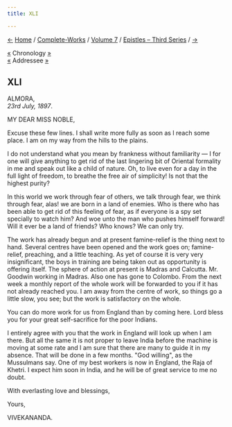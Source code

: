 ```yaml
---
title: XLI

---
```

<div>

[←](40_shuddhananda.htm) [Home](../../../index.htm) /
[Complete-Works](../../complete_works.htm) / [Volume
7](../volume_7_contents.htm) / [Epistles – Third
Series](epistles_third_series_contents.htm) / [→](42_miss_noble.htm)

  

[«](../../volume_8/epistles_fourth_series/098_rakhal.htm) Chronology
[»](../../volume_6/epistles_second_series/131_akhandananda.htm)  
[«](../../volume_8/epistles_fourth_series/096_miss_noble.htm) Addressee
[»](42_miss_noble.htm)

## XLI

ALMORA,  
*23rd July, 1897*.

MY DEAR MISS NOBLE,

Excuse these few lines. I shall write more fully as soon as I reach some
place. I am on my way from the hills to the plains.

I do not understand what you mean by frankness without familiarity — I
for one will give anything to get rid of the last lingering bit of
Oriental formality in me and speak out like a child of nature. Oh, to
live even for a day in the full light of freedom, to breathe the free
air of simplicity! Is not that the highest purity?

In this world we work through fear of others, we talk through fear, we
think through fear, alas! we are born in a land of enemies. Who is there
who has been able to get rid of this feeling of fear, as if everyone is
a spy set specially to watch him? And woe unto the man who pushes
himself forward! Will it ever be a land of friends? Who knows? We can
only try.

The work has already begun and at present famine-relief is the thing
next to hand. Several centres have been opened and the work goes on;
famine-relief, preaching, and a little teaching. As yet of course it is
very very insignificant, the boys in training are being taken out as
opportunity is offering itself. The sphere of action at present is
Madras and Calcutta. Mr. Goodwin working in Madras. Also one has gone to
Colombo. From the next week a monthly report of the whole work will be
forwarded to you if it has not already reached you. I am away from the
centre of work, so things go a little slow, you see; but the work is
satisfactory on the whole.

You can do more work for us from England than by coming here. Lord bless
you for your great self-sacrifice for the poor Indians.

I entirely agree with you that the work in England will look up when I
am there. But all the same it is not proper to leave India before the
machine is moving at some rate and I am sure that there are many to
guide it in my absence. That will be done in a few months. "God
willing", as the Mussulmans say. One of my best workers is now in
England, the Raja of Khetri. I expect him soon in India, and he will be
of great service to me no doubt.

With everlasting love and blessings,

Yours,

VIVEKANANDA.

</div>
